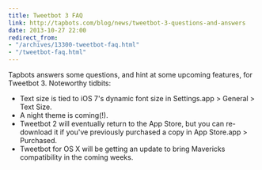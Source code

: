 ```yaml
---
title: Tweetbot 3 FAQ
link: http://tapbots.com/blog/news/tweetbot-3-questions-and-answers
date: 2013-10-27 22:00
redirect_from:
- "/archives/13300-tweetbot-faq.html"
- "/tweetbot-faq.html"
---
```



Tapbots answers some questions, and hint at some upcoming features, for Tweetbot 3. Noteworthy tidbits:

- Text size is tied to iOS 7's dynamic font size in Settings.app > General > Text Size.
- A night theme is coming(!).
- Tweetbot 2 will eventually return to the App Store, but you can re-download it if you've previously purchased a copy in App Store.app > Purchased.
- Tweetbot for OS X will be getting an update to bring Mavericks compatibility in the coming weeks.
